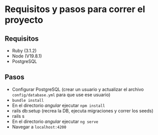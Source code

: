 # Requisitos y pasos para correr el proyecto

## Requisitos

* Ruby (3.1.2)
* Node (V19.8.1)
* PostgreSQL

## Pasos

- Configurar PostgreSQL (crear un usuario y actualizar el archivo `config/database.yml` para que use ese usuario)
- `bundle install`
- En el directorio *angular* ejecutar `npm install`
- rails db:setup (recrea la DB, ejecuta migraciones y correr los seeds)
- rails s
- En el directorio *angular* ejecutar `ng serve`
- Navegar a `localhost:4200`